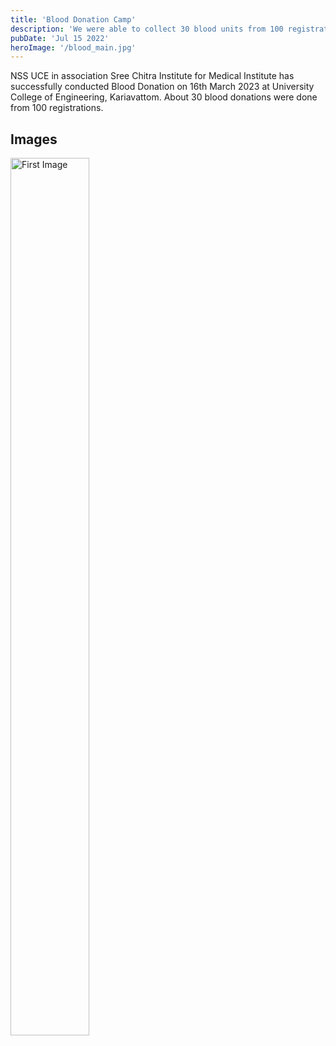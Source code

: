 ```yaml
---
title: 'Blood Donation Camp'
description: 'We were able to collect 30 blood units from 100 registrations.'
pubDate: 'Jul 15 2022'
heroImage: '/blood_main.jpg'
---
```


NSS UCE in association Sree Chitra Institute for Medical Institute has successfully conducted Blood Donation on 16th March 2023 at University College of Engineering, Kariavattom. About 30 blood donations were done from 100 registrations.


## Images
<img src= "/blood2.jpg" alt = "First Image" width=50% height=60%/>